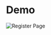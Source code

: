 # Demo

<img
src="
https://res.cloudinary.com/dhkwphjgs/image/upload/v1723862452/Burger%20Shop%20images/Register_kx2xux.png"
alt="Register Page" border="0" />
